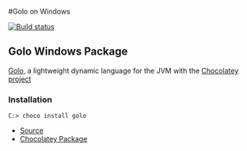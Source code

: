 #Golo on Windows

[![Build status](https://ci.appveyor.com/api/projects/status/p03pnquew3os856n?svg=true)](https://ci.appveyor.com/project/rlespinasse/chocolatey-golo)

## Golo Windows Package

[Golo](https://github.com/eclipse/golo-lang), a lightweight dynamic language for the JVM with the [Chocolatey project](https://chocolatey.org/)

### Installation

```shell
C:> choco install golo
```

* [Source](https://github.com/eclipse/golo-lang/releases/tag/milestone%2F3.0.0-incubation-M2)
* [Chocolatey Package](https://chocolatey.org/packages/golo)
